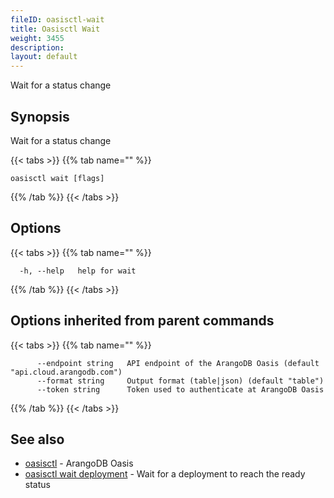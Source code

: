 ```yaml
---
fileID: oasisctl-wait
title: Oasisctl Wait
weight: 3455
description: 
layout: default
---
```

Wait for a status change

## Synopsis

Wait for a status change

{{< tabs >}}
{{% tab name="" %}}
```
oasisctl wait [flags]
```
{{% /tab %}}
{{< /tabs >}}

## Options

{{< tabs >}}
{{% tab name="" %}}
```
  -h, --help   help for wait
```
{{% /tab %}}
{{< /tabs >}}

## Options inherited from parent commands

{{< tabs >}}
{{% tab name="" %}}
```
      --endpoint string   API endpoint of the ArangoDB Oasis (default "api.cloud.arangodb.com")
      --format string     Output format (table|json) (default "table")
      --token string      Token used to authenticate at ArangoDB Oasis
```
{{% /tab %}}
{{< /tabs >}}

## See also

* [oasisctl](../oasisctl-options)	 - ArangoDB Oasis
* [oasisctl wait deployment](oasisctl-wait-deployment)	 - Wait for a deployment to reach the ready status

